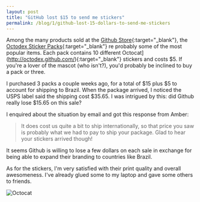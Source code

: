 ```yaml
---
layout: post
title: "GitHub lost $15 to send me stickers"
permalink: /blog/1/github-lost-15-dollars-to-send-me-stickers
---
```


Among the many products sold at the [Github Store](http://shop.github.com/){:target="_blank"},
the [Octodex Sticker Packs](http://shop.github.com/products/octodex-sticker-pack){:target="_blank"}
 re probably some of the most popular items. Each pack contains 10 different
 Octocat](http://octodex.github.com/){:target="_blank"} stickers and costs $5. If you're a lover of
 the mascot (who isn't?), you'd probably be inclined to buy a pack or three.

I purchased 3 packs a couple weeks ago, for a total of $15 plus $5 to account for shipping to
Brazil. When the package arrived, I noticed the USPS label said the shipping cost $35.65.
I was intrigued by this: did Github really lose $15.65 on this sale?

I enquired about the situation by email and got this response from Amber:

> It does cost us quite a bit to ship internationally, so that price you saw
is probably what we had to pay to ship your package. Glad to hear your stickers
arrived though!

It seems Github is willing to lose a few dollars on each sale in exchange for being able
to expand their branding to countries like Brazil.

As for the stickers, I'm very satisfied with their print quality and overall awesomeness.
I've already glued some to my laptop and gave some others to friends.

![Octocat](http://octodex.github.com/images/codercat.jpg)
